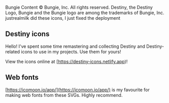 Bungie Content © Bungie, Inc. All rights reserved. Destiny, the Destiny Logo,
Bungie and the Bungie logo are among the trademarks of Bungie, Inc.
justrealmilk did these icons, I just fixed the deployment

## Destiny icons

Hello! I've spent some time remastering and collecting Destiny and Destiny-related icons to use in my projects. Use them for yours!

View the icons online at [https://destiny-icons.netlify.app)!

## Web fonts

[https://icomoon.io/app/](https://icomoon.io/app/) is my favourite for making web fonts from these SVGs. Highly recommend.
